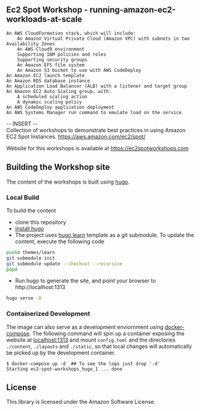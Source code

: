 ## Ec2 Spot Workshop - running-amazon-ec2-workloads-at-scale
   
   
 
    An AWS CloudFormation stack, which will include:
        An Amazon Virtual Private Cloud (Amazon VPC) with subnets in two Availability Zones
        An AWS Cloud9 environment
        Supporting IAM policies and roles
        Supporting security groups
        An Amazon EFS file system
        An Amazon S3 bucket to use with AWS CodeDeploy
    An Amazon EC2 launch template
    An Amazon RDS database instance
    An Application Load Balancer (ALB) with a listener and target group
    An Amazon EC2 Auto Scaling group, with:
        A scheduled scaling action
        A dynamic scaling policy
    An AWS CodeDeploy application deployment
    An AWS Systems Manager run command to emulate load on the service



   
   
-- INSERT --                                                 
Collection of workshops to demonstrate best practices in using Amazon EC2 Spot Instances. https://aws.amazon.com/ec2/spot/

Website for this workshops is available at https://ec2spotworkshops.com

## Building the Workshop site

The content of the workshops is built using [hugo](https://gohugo.io/). 

### Local Build
To build the content
 * clone this repository
 * [install hugo](https://gohugo.io/getting-started/installing/)
 * The project uses [hugo learn](https://github.com/matcornic/hugo-theme-learn/) template as a git submodule. To update the content, execute the following code
```bash
pushd themes/learn
git submodule init
git submodule update --checkout --recursive
popd
```
 * Run hugo to generate the site, and point your browser to http://localhost:1313
```bash
hugo serve -D
```

### Containerized Development

The image can also serve as a development enviornment using [docker-compose](https://docs.docker.com/compose/).
The following command will spin up a container exposing the website at [localhost:1313](http://localhost:1313) and mount `config.toml` and the directories `./content`, `./layouts` and `./static`, so that local changes will automatically be picked up by the development container.

```
$ docker-compose up -d  ## To see the logs just drop '-d'
Starting ec2-spot-workshops_hugo_1 ... done
```

## License

This library is licensed under the Amazon Software License.
